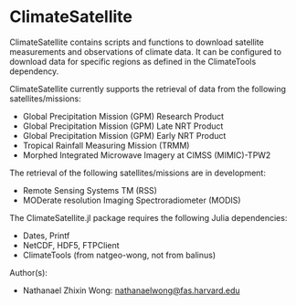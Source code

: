 # ClimateSatellite

ClimateSatellite contains scripts and functions to download satellite
measurements and observations of climate data.  It can be configured to download
data for specific regions as defined in the ClimateTools dependency.

ClimateSatellite currently supports the retrieval of data from the following
satellites/missions:
* Global Precipitation Mission (GPM) Research Product
* Global Precipitation Mission (GPM) Late NRT Product
* Global Precipitation Mission (GPM) Early NRT Product
* Tropical Rainfall Measuring Mission (TRMM)
* Morphed Integrated Microwave Imagery at CIMSS (MIMIC)-TPW2

The retrieval of the following satellites/missions are in development:
* Remote Sensing Systems TM (RSS)
* MODerate resolution Imaging Spectroradiometer (MODIS)

The ClimateSatellite.jl package requires the following Julia dependencies:
* Dates, Printf
* NetCDF, HDF5, FTPClient
* ClimateTools (from natgeo-wong, not from balinus)

Author(s):
* Nathanael Zhixin Wong: nathanaelwong@fas.harvard.edu
